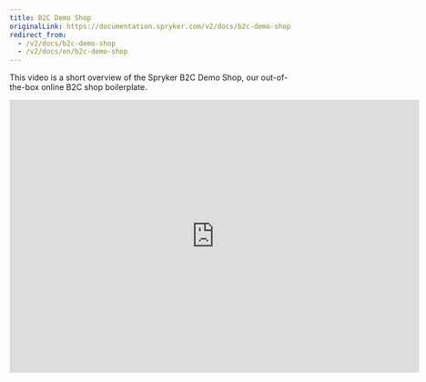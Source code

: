 ```yaml
---
title: B2C Demo Shop
originalLink: https://documentation.spryker.com/v2/docs/b2c-demo-shop
redirect_from:
  - /v2/docs/b2c-demo-shop
  - /v2/docs/en/b2c-demo-shop
---
```


This video is a short overview of the Spryker B2C Demo Shop, our out-of-the-box online B2C shop boilerplate.

<iframe src="https://fast.wistia.net/embed/iframe/uv4rj9o34p" title="B2C Demo Shop Overview" allowtransparency="true" frameborder="0" scrolling="no" class="wistia_embed" name="wistia_embed" allowfullscreen="0" mozallowfullscreen="0" webkitallowfullscreen="0" oallowfullscreen="0" msallowfullscreen="0" width="720" height="480"></iframe>
